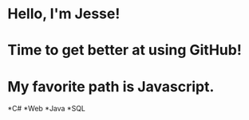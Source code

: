 # Hello, I'm Jesse!
# Time to get better at using GitHub!

# My favorite path is Javascript.

*C#
*Web
*Java
*SQL
